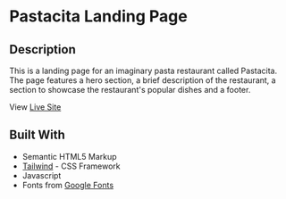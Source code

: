 # Pastacita Landing Page

## Description

This is a landing page for an imaginary pasta restaurant called Pastacita. The page features a hero section, a brief description of the restaurant, a section to showcase the restaurant's popular dishes and a footer.

View [Live Site](https://)

## Built With

- Semantic HTML5 Markup
- [Tailwind](https://tailwindcss.com) - CSS Framework
- Javascript
- Fonts from [Google Fonts](https://)
